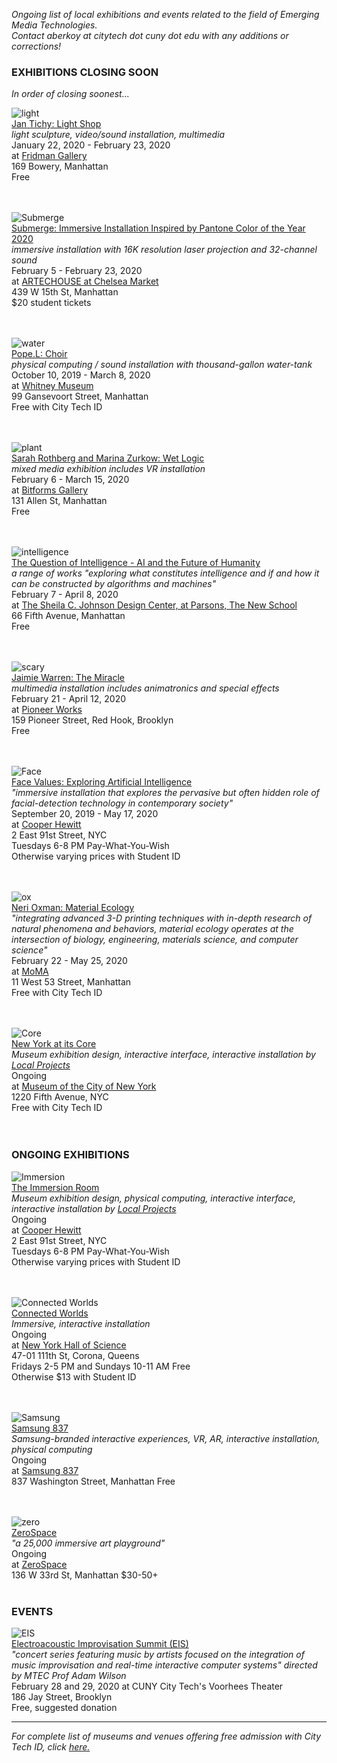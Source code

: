 _Ongoing list of local exhibitions and events related to the field of Emerging Media Technologies.     
Contact aberkoy at citytech dot cuny dot edu with any additions or corrections!_
  

### EXHIBITIONS CLOSING SOON    
_In order of closing soonest..._ 
  
  
![light](https://static.wixstatic.com/media/710937_cc0cb452ccae4056a62af1bc4d39ea3c~mv2.jpg/v1/fill/w_1732,h_1082,al_c,q_85,usm_0.66_1.00_0.01/Installation%20no_%2038_01.webp)   
[Jan Tichy: Light Shop](https://www.fridmangallery.com/light-shop)   
_light sculpture, video/sound installation, multimedia_   
January 22, 2020 - February 23, 2020   
at [Fridman Gallery](https://www.fridmangallery.com/)   
169 Bowery, Manhattan   
Free   
<br/><br/>   
  
![Submerge](https://specials-images.forbesimg.com/imageserve/5e362e348b6cf300071dacd9/960x0.jpg?fit=scale)   
[Submerge: Immersive Installation Inspired by Pantone Color of the Year 2020](https://www.artechouse.com/submerge)   
_immersive installation with 16K resolution laser projection and 32-channel sound_   
February 5 - February 23, 2020   
at [ARTECHOUSE at Chelsea Market](https://www.artechouse.com/nyc)   
439 W 15th St, Manhattan    
$20 student tickets   
<br/><br/> 

![water](https://whitney.org/uploads/image/file/824068/large_WMAA_POPE.L_07D_NEW.jpg)  
[Pope.L: Choir](https://whitney.org/exhibitions/pope-l)      
_physical computing / sound installation with thousand-gallon water-tank_    
October 10, 2019 - March 8, 2020    
at [Whitney Museum](http://whitney.org)   
99 Gansevoort Street, Manhattan   
Free with City Tech ID      
 <br/><br/>      
  
![plant](https://bitforms.art/wp-content/uploads/2020/01/sr_WWW_3Views_WaterYourPlant_temp_w.jpg)  
[Sarah Rothberg and Marina Zurkow: Wet Logic](https://bitforms.art/)  
_mixed media exhibition includes VR installation_  
February 6 - March 15, 2020   
at [Bitforms Gallery](https://bitforms.art/)     
131 Allen St, Manhattan   
Free    
<br/><br/>   
  
![intelligence](https://mediacdn.cincopa.com/BitsoilTax_Campaign_72dpi.jpg?o=4&res=11004&p=y&pid=661629&ph4=qtwCAAg4pDgbkB)  
[The Question of Intelligence - AI and the Future of Humanity](https://www.newschool.edu/parsons/all-exhibitions/?id=17179880749)  
_a range of works "exploring what constitutes intelligence and if and how it can be constructed by algorithms and machines"_  
February 7 - April 8, 2020   
at [The Sheila C. Johnson Design Center, at Parsons, The New School](https://www.newschool.edu/parsons/sheila-c-johnson-design-center/)        
66 Fifth Avenue, Manhattan   
Free    
<br/><br/>  
  
![scary](https://pioneerworks.org/wp-content/uploads/unnamed-4-3-1600x1068.jpg)  
[Jaimie Warren: The Miracle](https://pioneerworks.org/exhibitions/jaimie-warren-the-miracle/)  
_multimedia installation includes animatronics and special effects_  
February 21 - April 12, 2020   
at [Pioneer Works](https://pioneerworks.org/)        
159 Pioneer Street, Red Hook, Brooklyn   
Free    
<br/><br/>    
  
  
![Face](https://uh8yh30l48rpize52xh0q1o6i-wpengine.netdna-ssl.com/wp-content/uploads/2019/08/CH-LDB-Photo-David-Levene-3-1.jpg)  
[Face Values: Exploring Artificial Intelligence](https://www.cooperhewitt.org/events/current-exhibitions/face-values/)   
_"immersive installation that explores the pervasive but often hidden role of facial-detection technology in contemporary society"_  
September 20, 2019 - May 17, 2020    
at [Cooper Hewitt](http://www.cooperhewitt.org)   
2 East 91st Street, NYC  
Tuesdays 6-8 PM Pay-What-You-Wish   
Otherwise varying prices with Student ID    
<br/><br/>  


![ox](https://www.moma.org/d/assets/W1siZiIsIjIwMTkvMDcvMTEvMWdwdDQ5eDNnaF9TaWxrX1BhdmlsaW9uXzkweHh4XzJfLmpwZyJdLFsicCIsImNvbnZlcnQiLCItcmVzaXplIDIwMDB4MjAwMFx1MDAzZSJdXQ/Silk%20Pavilion_90xxx%20%282%29.jpg?sha=ce3e064688dcf1c4)  
[Neri Oxman: Material Ecology](https://www.moma.org/calendar/exhibitions/5090)    
_"integrating advanced 3-D printing techniques with in-depth research of natural phenomena and behaviors, material ecology operates at the intersection of biology, engineering, materials science, and computer science"_  
February 22 - May 25, 2020   
at [MoMA](https://www.moma.org/)      
11 West 53 Street, Manhattan   
Free with City Tech ID     
 <br/><br/>   
 
 
![Core](http://localprojects.com/imagetask/.eJx9jc0KwjAQhN9lz2vYghaaa8GTiogXCSHUGpNoNKGJ-Eff3dAH8DLMDMM3AqhW63ZzUKutWtCcVB_ZJRpAIcDdOqNzl64sDqHXKYUhMe-OrB1CLAuJX3gDnzUNwgs4IVjtjM3AK6pL93SnbEtoiEaJf3g7ndxH78PS5YKtaiK8P7zHc-eTnmy5GuUkP-8YOrQ.v7d8gNq3Z0XIipNa3aDOBX0JuIo)  
[New York at its Core](http://thecreatorsproject.vice.com/blog/redesign-new-york-city-museum-experience)    
_Museum exhibition design, interactive interface, interactive installation by [Local Projects](http://localprojects.com)_  
Ongoing      
at [Museum of the City of New York](http://mcny.org/nyatitscore)    
1220 Fifth Avenue, NYC  
Free with City Tech ID      
 <br/><br/>

### ONGOING EXHIBITIONS 
![Immersion](https://uh8yh30l48rpize52xh0q1o6i-wpengine.netdna-ssl.com/wp-content/uploads/2014/05/1000-3-700x467.jpg)    
[The Immersion Room](https://www.cooperhewitt.org/events/current-exhibitions/immersion-room/)   
_Museum exhibition design, physical computing, interactive interface, interactive installation by [Local Projects](http://localprojects.com)_    
Ongoing       
at [Cooper Hewitt](http://www.cooperhewitt.org)   
2 East 91st Street, NYC  
Tuesdays 6-8 PM Pay-What-You-Wish   
Otherwise varying prices with Student ID    
  <br/><br/>     
    
![Connected Worlds](https://nysci.org/wp-content/uploads/cw_page.jpg)  
[Connected Worlds](https://nysci.org/home/exhibits/connected-worlds/)  
_Immersive, interactive installation_  
Ongoing     
at [New York Hall of Science](https://nysci.org)    
47-01 111th St, Corona, Queens  
Fridays 2-5 PM and Sundays 10-11 AM Free    
Otherwise $13 with Student ID    
<br/><br/>   
    
![Samsung](https://www.samsung.com/us/837/assets/images/t3-what24.jpg)  
[Samsung 837](https://www.samsung.com/us/837/experiences)  
_Samsung-branded interactive experiences, VR, AR, interactive installation, physical computing_  
Ongoing     
at [Samsung 837](https://www.samsung.com/us/837)    
837 Washington Street, Manhattan 
Free  
<br/><br/>     
  
![zero](https://zerospace.co/images/pic7.jpg)   
[ZeroSpace](https://zerospace.co)   
_"a 25,000 immersive art playground"_   
Ongoing  
at [ZeroSpace](https://zerospace.co/)   
136 W 33rd St, Manhattan 
$30-50+
<br/><br/>   

### EVENTS    
    
![EIS](https://2104310a1da50059d9c5-d1823d6f516b5299e7df5375e9cf45d2.ssl.cf2.rackcdn.com/2019/01/29077-demopoulos.jpg)  
[Electroacoustic Improvisation Summit (EIS)](https://eis.nyc/#--program-2020)    
_"concert series featuring music by artists focused on the integration of music improvisation and real-time interactive computer systems" directed by MTEC Prof Adam Wilson_  
February 28 and 29, 2020
at CUNY City Tech's Voorhees Theater  
186 Jay Street, Brooklyn  
Free, suggested donation  
    


  
------- 
  
_For complete list of museums and venues offering free admission with City Tech ID, click [here.](http://www1.cuny.edu/sites/cuny-arts/free-access)_
  
  

   
